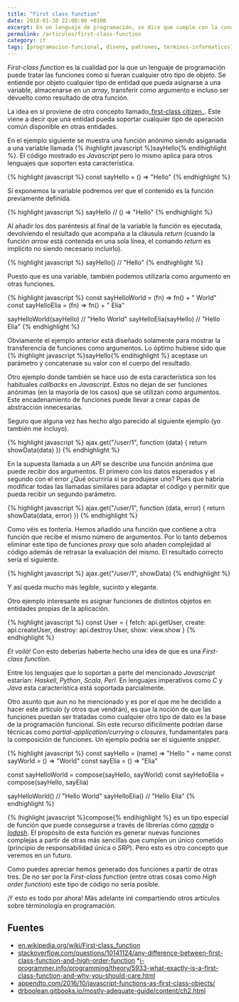 ```yaml
---
title: "First class function"
date: 2018-01-30 22:00:00 +0100
excerpt: En un lenguaje de programación, se dice que cumple con la condición First-class function, si permite tratar las funciones como cualquier otro tipo de objeto.
permalink: /articulos/first-class-function
category: it
tags: [programacion-funcional, diseno, patrones, terminos-informaticos]
---
```

_First-class function_ es la cualidad por la que un lenguaje de programación puede tratar las funciones como si fueran cualquier otro tipo de objeto. Se entiende por objeto cualquier tipo de entidad que pueda asignarse a una variable, almacenarse en un _array_, transferir como argumento e incluso ser devuelto como resultado de otra función.

La idea en si proviene de otro concepto llamado_[first-class citizen][fcc]_. Este viene a decir que una entidad pueda soportar cualquier tipo de operación común disponible en otras entidades.

En el ejemplo siguiente se muestra una función anónimo siendo asiganada a una variable llamada {% ihighlight javascript %}sayHello{% endihighlight %}. El código mostrado es _Javascript_ pero lo mismo aplica para otros lenguajes que soporten esta característica.

{% highlight javascript %}
const sayHello = () => "Hello"
{% endhighlight %}

Si exponemos la variable podremos ver que el contenido es la función previamente definida.

{% highlight javascript %}
sayHello // () => "Hello"
{% endhighlight %}

Al añadir los dos paréntesis al final de la variable la función es ejecutada, devolviendo el resultado que acompaña a la cláusula _return_ (cuando la función _arrow_ está contenida en una sola línea, el comando _return_ es implícito no siendo necesario incluirlo).

{% highlight javascript %}
sayHello() // "Hello"
{% endhighlight %}

Puesto que es una variable, también podemos utilizarla como argumento en otras funciones.

{% highlight javascript %}
const sayHelloWorld = (fn)  =>  fn() + " World"
const sayHelloElia = (fn) => fn() + " Elia"

sayHelloWorld(sayHello) // "Hello World"
sayHelloElia(sayHello) // "Hello Elia"
{% endhighlight %}

Obviamente el ejemplo anterior está diseñado solamente para mostrar la transferencia de funciones como argumentos. Lo óptimo hubiese sido que {% ihighlight javascript %}sayHello{% endihighlight %} aceptase un parámetro y concatenase su valor con el cuerpo del resultado.

Otro ejemplo donde también se hace uso de esta característica son los habituales _callbacks_ en _Javascript_. Estos no dejan de ser funciones anónimas (en la mayoría de los casos) que se utilizan como argumentos. Este encadenamiento de funciones puede llevar a crear capas de abstracción innecesarias.

Seguro que alguna vez has hecho algo parecido al siguiente ejemplo (yo también me incluyo).

{% highlight javascript %}
ajax.get("/user/1", function (data) {
  return showData(data)
})
{% endhighlight %}

En la supuesta llamada a un _API_ se describe una función anónima que puede recibir dos argumentos. El primero con los datos esperados y el segundo con el error ¿Qué ocurriría si se produjese uno? Pues que habría modificar todas las llamadas similares para adaptar el código y permitir que pueda recibir un segundo parámetro.

{% highlight javascript %}
ajax.get("/user/1", function (data, error) {
  return showData(data, error)
})
{% endhighlight %}

Como véis es tontería. Hemos añadido una función que contiene a otra función que recibe el mismo número de argumentos. Por lo tanto debemos eliminar este tipo de funciones _proxy_ que solo añaden complejidad al código además de retrasar la evaluación del mismo. El resultado correcto sería el siguiente.

{% highlight javascript %}
ajax.get("/user/1", showData)
{% endhighlight %}

Y así queda mucho más legible, sucinto y elegante.

Otro ejemplo interesante es asignar funciones de distintos objetos en entidades propias de la aplicación.

{% highlight javascript %}
const User = {
  fetch: api.getUser,
  create: api.createUser,
  destroy: api.destroy.User,
  show: view.show
}
{% endhighlight %}

_Et voilà!_ Con esto deberías haberte hecho una idea de que es una _First-class function_.

Entre los lenguajes que lo soportan a parte del mencionado _Javascript_ estarían: _Haskell_, _Python_, _Scala_, _Perl_. En lenguajes imperativos como _C_ y _Java_ esta característica está soportada parcialmente.

Otro asunto que aun no he mencionado y es por el que me he decidido a hacer este artículo (y otros que vendrán), es que la noción de que las funciones puedan ser tratadas como cualquier otro tipo de dato es la base de la programación funcional. Sin este recurso dificilmente podrían darse técnicas como _partial-application/currying_ o _closures_, fundamentales para la composición de funciones. Un ejemplo podría ser el siguiente _snippet_.

{% highlight javascript %}
const sayHello = (name) => "Hello " + name
const sayWorld = () => "World"
const sayElia = () => "Elia"

const sayHelloWorld = compose(sayHello, sayWorld)
const sayHelloElia = compose(sayHello, sayElia)

sayHelloWorld() // "Hello World"
sayHelloElia() // "Hello Elia"
{% endhighlight %}

{% ihighlight javascript %}compose{% endihighlight %} es un tipo especial de función que puede conseguirse a través de librerías cómo _[ramda][ramda]_ o _[lodash][lodash]_. El propósito de esta función es generar nuevas funciones complejas a partir de otras más sencillas que cumplen un único cometido (principio de responsabilidad única o _SRP_). Pero esto es otro concepto que veremos en un futuro. 

Como puedes apreciar hemos generado dos funciones a partir de otras tres. De no ser por la _First-class function_ (entre otras cosas como _High order function_) este tipo de código no sería posible.

¡Y esto es todo por ahora! Más adelante iré compartiendo otros artículos sobre términología en programación.

## Fuentes
* [en.wikipedia.org/wiki/First-class_function](https://en.wikipedia.org/wiki/First-class_function)
* [stackoverflow.com/questions/10141124/any-difference-between-first-class-function-and-high-order-function](https://stackoverflow.com/questions/10141124/any-difference-between-first-class-function-and-high-order-function)
*[i-programmer.info/programming/theory/5933-what-exactly-is-a-first-class-function-and-why-you-should-care.html](http://www.i-programmer.info/programming/theory/5933-what-exactly-is-a-first-class-function-and-why-you-should-care.html)
* [appendto.com/2016/10/javascript-functions-as-first-class-objects/](https://appendto.com/2016/10/javascript-functions-as-first-class-objects/)
* [drboolean.gitbooks.io/mostly-adequate-guide/content/ch2.html](https://drboolean.gitbooks.io/mostly-adequate-guide/content/ch2.html)

[fcc]: https://en.wikipedia.org/wiki/First-class_citizen
[ramda]: http://ramdajs.com/docs/#compose
[lodash]: https://lodash.com/docs/4.17.4#flowRight 